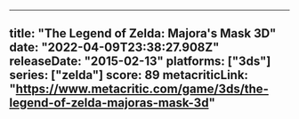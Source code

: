 
---
title: "The Legend of Zelda: Majora's Mask 3D"
date: "2022-04-09T23:38:27.908Z"
releaseDate: "2015-02-13"
platforms: ["3ds"]
series: ["zelda"]
score: 89
metacriticLink: "https://www.metacritic.com/game/3ds/the-legend-of-zelda-majoras-mask-3d"
---
